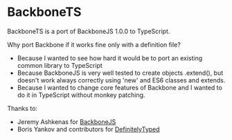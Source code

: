 BackboneTS
===========

BackboneTS is a port of BackboneJS 1.0.0 to TypeScript.

Why port Backbone if it works fine only with a definition file?

- Because I wanted to see how hard it would be to port an existing common library to TypeScript
- Because BackboneJS is very well tested to create objects .extend(), but doesn't work always correctly using 'new' and ES6 classes and extends.
- Because I wanted to change core features of Backbone and I wanted to do it in TypeScript without monkey patching.

Thanks to:

* Jeremy Ashkenas for [BackboneJS](http://backbonejs.org/)
* Boris Yankov and contributors for [DefinitelyTyped](https://github.com/borisyankov/DefinitelyTyped)
